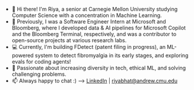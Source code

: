 - 👋 Hi there! I'm Riya, a senior at Carnegie Mellon University studying Computer Science with a concentration in Machine Learning.
- 💼 Previously, I was a Software Engineer Intern at Microsoft and Bloomberg, where I developed data & AI pipelines for Microsoft Copilot and the Bloomberg Terminal, respectively, and was a contributor to open-source projects at various research labs.
- 💻 Currently, I'm building FDetect (patent filing in progress), an ML-powered system to detect fibromyalgia in its early stages, and exploring evals for coding agents!
- 💜 Passionate about increasing diversity in tech, ethical ML, and solving challenging problems.
- 📫 Always happy to chat :) --> [LinkedIn](https://www.linkedin.com/in/riya-bhatia1/) | riyabhat@andrew.cmu.edu
